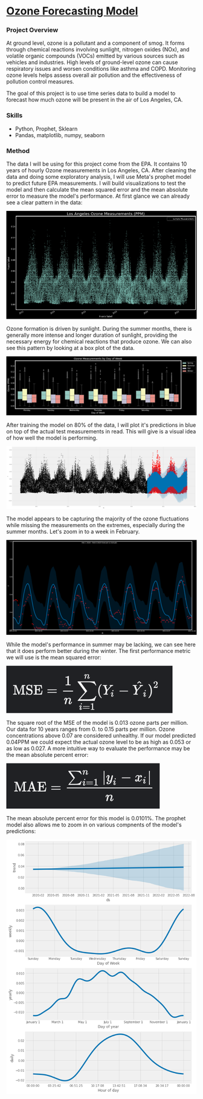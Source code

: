 # [Ozone Forecasting Model](https://github.com/jonbig/Data_Science_Portfolio/blob/main/data_analysis_projects/voter_turnout_model/final_2019_denver_model.ipynb)

### **Project Overview**

At ground level, ozone is a pollutant and a component of smog. It forms through chemical reactions involving sunlight, nitrogen oxides (NOx), and volatile organic compounds (VOCs) emitted by various sources such as vehicles and industries. High levels of ground-level ozone can cause respiratory issues and worsen conditions like asthma and COPD. Monitoring ozone levels helps assess overall air pollution and the effectiveness of pollution control measures.

The goal of this project is to use time series data to build a model to forecast how much ozone will be present in the air of Los Angeles, CA. 

### Skills

- Python, Prophet, Sklearn
- Pandas, matplotlib, numpy, seaborn


### Method
The data I will be using for this project come from the EPA. It contains 10 years of hourly Ozone measurements in Los Angeles, CA. After cleaning the data and doing some exploratory analysis, I will use Meta's prophet model to predict future EPA measurements. I will build visualizations to test the model and then calculate the mean squared error and the mean absolute error to measure the model's performance.  At first glance we can already see a clear pattern in the data:

![dist_loc](https://github.com/jonbig/Data_Science_Portfolio/blob/main/data_analysis_projects/ozone_prediction_model/output.png)

Ozone formation is driven by sunlight. During the summer months, there is generally more intense and longer duration of sunlight, providing the necessary energy for chemical reactions that produce ozone. We can also see this pattern by looking at a box plot of the data.

![dist_loc](https://github.com/jonbig/Data_Science_Portfolio/blob/main/data_analysis_projects/ozone_prediction_model/output2.png)

After training the model on 80% of the data, I will plot it's predictions in blue on top of the actual test measurements in read. This will give is a visual idea of how well the model is performing.

![dist_loc](https://github.com/jonbig/Data_Science_Portfolio/blob/main/data_analysis_projects/ozone_prediction_model/output3.png)

The model appears to be capturing the majority of the ozone fluctuations while missing the measurements on the extremes, especially during the summer months. Let's zoom in to a week in February.

![dist_loc](https://github.com/jonbig/Data_Science_Portfolio/blob/main/data_analysis_projects/ozone_prediction_model/output4.png)

While the model's performance in summer may be lacking,  we can see here that it does perform better during the winter. The first performance metric we will use is the mean squared error:

![dist_loc](https://github.com/jonbig/Data_Science_Portfolio/blob/main/data_analysis_projects/ozone_prediction_model/msd.PNG)

The square root of the MSE of the model is 0.013 ozone parts per million. Our data for 10 years ranges from 0. to 0.15 parts per million. Ozone concentrations above 0.07 are considered unhealthy. If our model predicted 0.04PPM we could expect the actual ozone level to be as high as 0.053 or as low as 0.027. A more intuitive way to evaluate the performance may be the mean absolute percent error:

![dist_loc](https://github.com/jonbig/Data_Science_Portfolio/blob/main/data_analysis_projects/ozone_prediction_model/mae.PNG)

The mean absolute percent error for this model is 0.0101%. The prophet model also allows me to zoom in on various compnents of the model's predictions:

![dist_loc](https://github.com/jonbig/Data_Science_Portfolio/blob/main/data_analysis_projects/ozone_prediction_model/output5.png)


